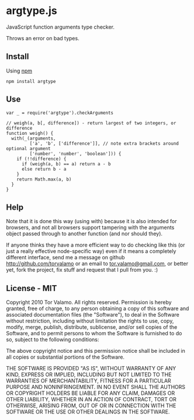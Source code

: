 # argtype.js

JavaScript function arguments type checker.

Throws an error on bad types.

## Install

Using [npm](http://npmjs.org)

    npm install argtype

## Use

    var _ = require('argtype').checkArguments

    // weigh(a, b[, difference]) - return largest of two integers, or difference
    function weigh() {
      with(_(arguments,
             ['a', 'b', ['difference']], // note extra brackets around optional argument
             ['number', 'number', 'boolean'])) {
        if (!!difference) {
          if (weigh(a, b) == a) return a - b
          else return b - a
        }
        return Math.max(a, b)
      }
    }

## Help

Note that it is done this way (using with) because it is also intended for
browsers, and not all browsers support tampering with the arguments object
passed through to another function (and nor should they).

If anyone thinks they have a more efficient way to do checking like this (or
just a really effective node-specific way) even if it means a completely
different interface, send me a message on github http://github.com/torvalamo
or an email to tor.valamo@gmail.com, or better yet, fork the project, fix
stuff and request that I pull from you. :)

## License - MIT

Copyright 2010 Tor Valamo. All rights reserved.
Permission is hereby granted, free of charge, to any person obtaining a copy
of this software and associated documentation files (the "Software"), to
deal in the Software without restriction, including without limitation the
rights to use, copy, modify, merge, publish, distribute, sublicense, and/or
sell copies of the Software, and to permit persons to whom the Software is
furnished to do so, subject to the following conditions:

The above copyright notice and this permission notice shall be included in
all copies or substantial portions of the Software.

THE SOFTWARE IS PROVIDED "AS IS", WITHOUT WARRANTY OF ANY KIND, EXPRESS OR
IMPLIED, INCLUDING BUT NOT LIMITED TO THE WARRANTIES OF MERCHANTABILITY,
FITNESS FOR A PARTICULAR PURPOSE AND NONINFRINGEMENT. IN NO EVENT SHALL THE
AUTHORS OR COPYRIGHT HOLDERS BE LIABLE FOR ANY CLAIM, DAMAGES OR OTHER
LIABILITY, WHETHER IN AN ACTION OF CONTRACT, TORT OR OTHERWISE, ARISING
FROM, OUT OF OR IN CONNECTION WITH THE SOFTWARE OR THE USE OR OTHER DEALINGS
IN THE SOFTWARE.
